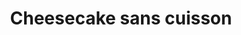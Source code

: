 ---
layout: recette
categories: [recettes]
hidden: true
lang: fr
sitemap: false
title: Cheesecake sans cuisson
type: sucre
ingredients: 
  - nom: beurre 
    qte: 150
    unite: gr
  - nom: Speculoos
    qte: 250
    unite: gr
  - nom: flocons d'avoine
    qte: 50
    unite: gr
  - nom: philadelphia
    qte: 600
    unite: gr
  - nom: sucre
    qte: 150
    unite: gr
  - nom: crème fleurette
    qte: 400
    unite: mL
  - nom: vanille liquide
    qte: 1/2
    unite: cuillère à soupe
preconditions:
  - "Pour la chantilly tout doit être froid, donc mettre au congélateur pendant 15 minutes : la crème, le saladier, les fouets du batteur"
  - Le philadelphia doit être à température ambiante
  - Casser les Speculoos en petits bouts
  - Mettre du papier sulfurisé au fond du moule
etapes:
  - label: Préparation de la croûte
    details:
      - Chauffer les flocons d'avoine pendant 10 minutes à feu doux dans une casserole (ça ne doit pas brûler)
      - Ajouter le beurre et les Speculoos
      - Mélanger jusqu'à ce que la préparation soit homogène
      - Verser dans le moule
      - Presser la croûte avec une spatule coudée afin qu'elle soit compacte et plane
      - Réserver au frigo
  - label: Préparation du philadelphia
    details:
      - Mettre dans un saladier le philadelphia avec le sucre et l'arôme vanille
      - Mélanger au fouet jusqu'à ce que la préparation soit lisse
  - label: Préparation de la chantilly
    details:
      - label: Voir ici
        link: /recettes/chantilly
      - Réserver au frigo
  - label: Mélange du philadelphia avec la chantilly
    details:
      - Prendre la moitié de la chantilly et l'incorporer délicatement avec le philadelphia (comme des blancs en neige)
      - Faire de même avec l'autre moitié
  - label: Assemblage
    details: 
      - Sortir le moule du frigo
      - Verser le mélange dans le moule
      - Lisser avec une spatule coudée
      - Placer au frigo pour 6h
notes:
  -  Pour presser la croûte, si vous n'avez pas de spatule coudée vous pouvez utiliser un verre ou un presse purée
variantes:
  - label: Essayer avec un peu de gélatine pour que le cheesecake se tienne mieux
    todo: true
---